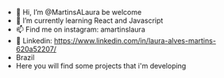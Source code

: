 - 👋 Hi, I’m @MartinsALaura be welcome
- 🌱 I’m currently learning React and Javascript
- 📫 Find me on instagram: amartinslaura
- 👀 Linkedin: https://www.linkedin.com/in/laura-alves-martins-620a52207/
- Brazil
- Here you will find some projects that i'm developing
